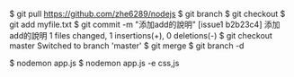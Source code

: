 $ git pull https://github.com/zhe6289/nodejs
$ git branch <branch-name>
$ git checkout <branch-name> <!-- to switch branch -->
$ git add myfile.txt
$ git commit -m "添加add的說明"
[issue1 b2b23c4] 添加add的說明
 1 files changed, 1 insertions(+), 0 deletions(-)
$ git checkout master
Switched to branch 'master'
$ git merge <branch-name>
$ git branch -d <branch-name>


<!-- nodemon watching-->
$ nodemon app.js
$ nodemon app.js -e css,js